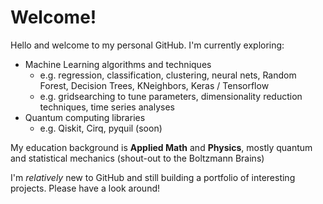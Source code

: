 <!--- - 👋 Hi, I’m @sfreagin
- 👀 I’m interested in ...
- 🌱 I’m currently learning ...
- 💞️ I’m looking to collaborate on ...
- 📫 How to reach me ...
--->
<!---
sfreagin/sfreagin is a ✨ special ✨ repository because its `README.md` (this file) appears on your GitHub profile.
You can click the Preview link to take a look at your changes.
--->
# Welcome!

Hello and welcome to my personal GitHub. I'm currently exploring:
- Machine Learning algorithms and techniques
  -   e.g. regression, classification, clustering, neural nets, Random Forest, Decision Trees, KNeighbors, Keras / Tensorflow
  -   e.g. gridsearching to tune parameters, dimensionality reduction techniques, time series analyses
- Quantum computing libraries
  - e.g. Qiskit, Cirq, pyquil (soon)

My education background is **Applied Math** and **Physics**, mostly quantum and statistical mechanics (shout-out to the Boltzmann Brains)

I'm *relatively* new to GitHub and still building a portfolio of interesting projects. Please have a look around!
